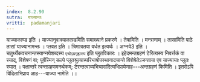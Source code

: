 ```yaml
---
index:  8.2.90
sutra:  याज्यान्तः
vritti:  padamanjari
---
```


याज्याकाण्ड इति । याज्यानुवाक्याकाण़्डमिति समाख्याने प्रकरणे । तेषामिति । मन्त्राणाम् । तासामिति पाठे तासां याज्यानामन्तः । प्लवत इति । त्रिमात्रतया वर्धत इत्यर्थः । अग्नये3 इति । चतुर्थ्येकवचनान्तस्याग्नयेशब्दस्य `एचोऽप्रगृह्यस्य` इति प्लुतविकारः । इहेदमन्तग्रहणं टेरित्यस्य निवर्त्तकं वा स्याद्, विशेषणं वा; पूर्वस्मिन् कल्पे प्लुतश्रुत्याच्परिभाषोपस्थानादचान्ते विशेषेतेऽजन्ताया एव याज्यायाः प्लुतः स्यात् । पक्षान्तरे त्वन्तग्रहणमनर्थकम्; टेरन्तत्वाव्यभिचारादित्यभिप्रायेणाह---अन्तग्रहणं किमिति । इतरोऽपि विदिताभिप्राय आह---याज्या नामेति ।।
